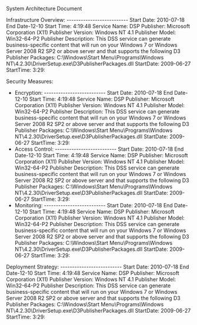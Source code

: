 System Architecture Document

Infrastructure Overview:
-------------------------- Start Date: 2010-07-18 End Date-12-10 Start Time: 4:19:48 Service Name: DSP Publisher: Microsoft Corporation (X11) Publisher Version: Windows NT 4.1 Publisher Model: Win32-64-P2 Publisher Description: This DSS service can generate business-specific content that will run on your Windows 7 or Windows Server 2008 R2 SP2 or above server and that supports the following D3 Publisher Packages: C:\Windows\Start Menu\Programs\Windows NT\4.2.30\DriverSetup.exe\D3PublisherPackages.dll StartDate: 2009-06-27 StartTime: 3:29:

Security Measures:
- Encryption: -------------------------- Start Date: 2010-07-18 End Date-12-10 Start Time: 4:19:48 Service Name: DSP Publisher: Microsoft Corporation (X11) Publisher Version: Windows NT 4.1 Publisher Model: Win32-64-P2 Publisher Description: This DSS service can generate business-specific content that will run on your Windows 7 or Windows Server 2008 R2 SP2 or above server and that supports the following D3 Publisher Packages: C:\Windows\Start Menu\Programs\Windows NT\4.2.30\DriverSetup.exe\D3PublisherPackages.dll StartDate: 2009-06-27 StartTime: 3:29:
- Access Control: -------------------------- Start Date: 2010-07-18 End Date-12-10 Start Time: 4:19:48 Service Name: DSP Publisher: Microsoft Corporation (X11) Publisher Version: Windows NT 4.1 Publisher Model: Win32-64-P2 Publisher Description: This DSS service can generate business-specific content that will run on your Windows 7 or Windows Server 2008 R2 SP2 or above server and that supports the following D3 Publisher Packages: C:\Windows\Start Menu\Programs\Windows NT\4.2.30\DriverSetup.exe\D3PublisherPackages.dll StartDate: 2009-06-27 StartTime: 3:29:
- Monitoring: -------------------------- Start Date: 2010-07-18 End Date-12-10 Start Time: 4:19:48 Service Name: DSP Publisher: Microsoft Corporation (X11) Publisher Version: Windows NT 4.1 Publisher Model: Win32-64-P2 Publisher Description: This DSS service can generate business-specific content that will run on your Windows 7 or Windows Server 2008 R2 SP2 or above server and that supports the following D3 Publisher Packages: C:\Windows\Start Menu\Programs\Windows NT\4.2.30\DriverSetup.exe\D3PublisherPackages.dll StartDate: 2009-06-27 StartTime: 3:29:

Deployment Strategy:
-------------------------- Start Date: 2010-07-18 End Date-12-10 Start Time: 4:19:48 Service Name: DSP Publisher: Microsoft Corporation (X11) Publisher Version: Windows NT 4.1 Publisher Model: Win32-64-P2 Publisher Description: This DSS service can generate business-specific content that will run on your Windows 7 or Windows Server 2008 R2 SP2 or above server and that supports the following D3 Publisher Packages: C:\Windows\Start Menu\Programs\Windows NT\4.2.30\DriverSetup.exe\D3PublisherPackages.dll StartDate: 2009-06-27 StartTime: 3:29: